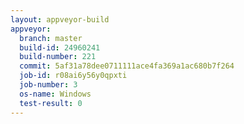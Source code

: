 ```yaml
---
layout: appveyor-build
appveyor:
  branch: master
  build-id: 24960241
  build-number: 221
  commit: 5af31a78dee0711111ace4fa369a1ac680b7f264
  job-id: r08ai6y56y0qpxti
  job-number: 3
  os-name: Windows
  test-result: 0
---
```

